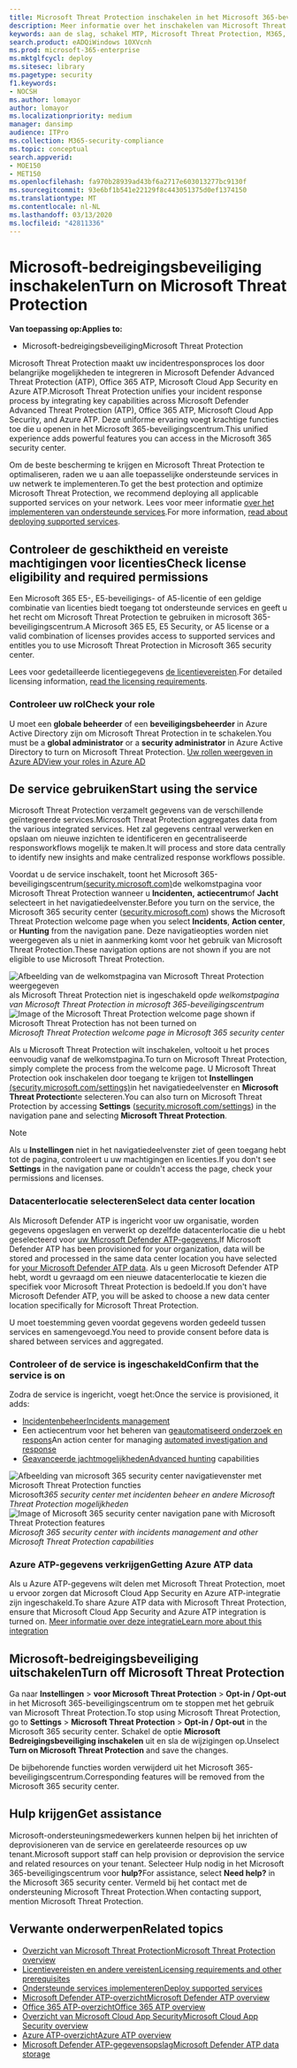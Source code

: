```yaml
---
title: Microsoft Threat Protection inschakelen in het Microsoft 365-beveiligingscentrum
description: Meer informatie over het inschakelen van Microsoft Threat Protection en het integreren van uw beveiligingsincident en -reactie.
keywords: aan de slag, schakel MTP, Microsoft Threat Protection, M365, beveiliging, gegevenslocatie, vereiste machtigingen, licentiegeschiktheid, instellingenpagina in
search.product: eADQiWindows 10XVcnh
ms.prod: microsoft-365-enterprise
ms.mktglfcycl: deploy
ms.sitesec: library
ms.pagetype: security
f1.keywords:
- NOCSH
ms.author: lomayor
author: lomayor
ms.localizationpriority: medium
manager: dansimp
audience: ITPro
ms.collection: M365-security-compliance
ms.topic: conceptual
search.appverid:
- MOE150
- MET150
ms.openlocfilehash: fa970b28939ad43bf6a2717e603013277bc9130f
ms.sourcegitcommit: 93e6bf1b541e22129f8c443051375d0ef1374150
ms.translationtype: MT
ms.contentlocale: nl-NL
ms.lasthandoff: 03/13/2020
ms.locfileid: "42811336"
---
```

# <a name="turn-on-microsoft-threat-protection"></a><span data-ttu-id="ba7d6-104">Microsoft-bedreigingsbeveiliging inschakelen</span><span class="sxs-lookup"><span data-stu-id="ba7d6-104">Turn on Microsoft Threat Protection</span></span>

<span data-ttu-id="ba7d6-105">**Van toepassing op:**</span><span class="sxs-lookup"><span data-stu-id="ba7d6-105">**Applies to:**</span></span>
- <span data-ttu-id="ba7d6-106">Microsoft-bedreigingsbeveiliging</span><span class="sxs-lookup"><span data-stu-id="ba7d6-106">Microsoft Threat Protection</span></span>

<span data-ttu-id="ba7d6-107">Microsoft Threat Protection maakt uw incidentresponsproces los door belangrijke mogelijkheden te integreren in Microsoft Defender Advanced Threat Protection (ATP), Office 365 ATP, Microsoft Cloud App Security en Azure ATP.</span><span class="sxs-lookup"><span data-stu-id="ba7d6-107">Microsoft Threat Protection unifies your incident response process by integrating key capabilities across Microsoft Defender Advanced Threat Protection (ATP), Office 365 ATP, Microsoft Cloud App Security, and Azure ATP.</span></span> <span data-ttu-id="ba7d6-108">Deze uniforme ervaring voegt krachtige functies toe die u openen in het Microsoft 365-beveiligingscentrum.</span><span class="sxs-lookup"><span data-stu-id="ba7d6-108">This unified experience adds powerful features you can access in the Microsoft 365 security center.</span></span>

<span data-ttu-id="ba7d6-109">Om de beste bescherming te krijgen en Microsoft Threat Protection te optimaliseren, raden we u aan alle toepasselijke ondersteunde services in uw netwerk te implementeren.</span><span class="sxs-lookup"><span data-stu-id="ba7d6-109">To get the best protection and optimize Microsoft Threat Protection, we recommend deploying all applicable supported services on your network.</span></span> <span data-ttu-id="ba7d6-110">Lees voor meer informatie [over het implementeren van ondersteunde services](deploy-supported-services.md).</span><span class="sxs-lookup"><span data-stu-id="ba7d6-110">For more information, [read about deploying supported services](deploy-supported-services.md).</span></span>

## <a name="check-license-eligibility-and-required-permissions"></a><span data-ttu-id="ba7d6-111">Controleer de geschiktheid en vereiste machtigingen voor licenties</span><span class="sxs-lookup"><span data-stu-id="ba7d6-111">Check license eligibility and required permissions</span></span>
<span data-ttu-id="ba7d6-112">Een Microsoft 365 E5-, E5-beveiligings- of A5-licentie of een geldige combinatie van licenties biedt toegang tot ondersteunde services en geeft u het recht om Microsoft Threat Protection te gebruiken in microsoft 365-beveiligingscentrum.</span><span class="sxs-lookup"><span data-stu-id="ba7d6-112">A Microsoft 365 E5, E5 Security, or A5 license or a valid combination of licenses provides access to supported services and entitles you to use Microsoft Threat Protection in Microsoft 365 security center.</span></span>

<span data-ttu-id="ba7d6-113">Lees voor gedetailleerde licentiegegevens [de licentievereisten](prerequisites.md#licensing-requirements).</span><span class="sxs-lookup"><span data-stu-id="ba7d6-113">For detailed licensing information, [read the licensing requirements](prerequisites.md#licensing-requirements).</span></span>

### <a name="check-your-role"></a><span data-ttu-id="ba7d6-114">Controleer uw rol</span><span class="sxs-lookup"><span data-stu-id="ba7d6-114">Check your role</span></span>
<span data-ttu-id="ba7d6-115">U moet een **globale beheerder** of een **beveiligingsbeheerder** in Azure Active Directory zijn om Microsoft Threat Protection in te schakelen.</span><span class="sxs-lookup"><span data-stu-id="ba7d6-115">You must be a **global administrator** or a **security administrator** in Azure Active Directory to turn on Microsoft Threat Protection.</span></span> [<span data-ttu-id="ba7d6-116">Uw rollen weergeven in Azure AD</span><span class="sxs-lookup"><span data-stu-id="ba7d6-116">View your roles in Azure AD</span></span>](https://docs.microsoft.com//azure/active-directory/users-groups-roles/directory-manage-roles-portal)

## <a name="start-using-the-service"></a><span data-ttu-id="ba7d6-117">De service gebruiken</span><span class="sxs-lookup"><span data-stu-id="ba7d6-117">Start using the service</span></span>
<span data-ttu-id="ba7d6-118">Microsoft Threat Protection verzamelt gegevens van de verschillende geïntegreerde services.</span><span class="sxs-lookup"><span data-stu-id="ba7d6-118">Microsoft Threat Protection aggregates data from the various integrated services.</span></span> <span data-ttu-id="ba7d6-119">Het zal gegevens centraal verwerken en opslaan om nieuwe inzichten te identificeren en gecentraliseerde responsworkflows mogelijk te maken.</span><span class="sxs-lookup"><span data-stu-id="ba7d6-119">It will process and store data centrally to identify new insights and make centralized response workflows possible.</span></span>

<span data-ttu-id="ba7d6-120">Voordat u de service inschakelt, toont het Microsoft 365-beveiligingscentrum[(security.microsoft.com)](https://security.microsoft.com)de welkomstpagina voor Microsoft Threat Protection wanneer u **Incidenten,** **actiecentrum**of **Jacht** selecteert in het navigatiedeelvenster.</span><span class="sxs-lookup"><span data-stu-id="ba7d6-120">Before you turn on the service, the Microsoft 365 security center ([security.microsoft.com](https://security.microsoft.com)) shows the Microsoft Threat Protection welcome page when you select **Incidents**, **Action center**, or **Hunting** from the navigation pane.</span></span> <span data-ttu-id="ba7d6-121">Deze navigatieopties worden niet weergegeven als u niet in aanmerking komt voor het gebruik van Microsoft Threat Protection.</span><span class="sxs-lookup"><span data-stu-id="ba7d6-121">These navigation options are not shown if you are not eligible to use Microsoft Threat Protection.</span></span>

<span data-ttu-id="ba7d6-122">![Afbeelding van de welkomstpagina van Microsoft Threat Protection weergegeven](../../media/mtp-welcome.png)
als Microsoft Threat Protection niet is ingeschakeld op*de welkomstpagina van Microsoft Threat Protection in microsoft 365-beveiligingscentrum*</span><span class="sxs-lookup"><span data-stu-id="ba7d6-122">![Image of the Microsoft Threat Protection welcome page shown if Microsoft Threat Protection has not been turned on](../../media/mtp-welcome.png)
*Microsoft Threat Protection welcome page in Microsoft 365 security center*</span></span>

<span data-ttu-id="ba7d6-123">Als u Microsoft Threat Protection wilt inschakelen, voltooit u het proces eenvoudig vanaf de welkomstpagina.</span><span class="sxs-lookup"><span data-stu-id="ba7d6-123">To turn on Microsoft Threat Protection, simply complete the process from the welcome page.</span></span> <span data-ttu-id="ba7d6-124">U Microsoft Threat Protection ook inschakelen door toegang te krijgen tot **Instellingen** [(security.microsoft.com/settings)](https://security.microsoft.com/settings)in het navigatiedeelvenster en **Microsoft Threat Protection**te selecteren.</span><span class="sxs-lookup"><span data-stu-id="ba7d6-124">You can also turn on Microsoft Threat Protection by accessing **Settings** ([security.microsoft.com/settings](https://security.microsoft.com/settings)) in the navigation pane and selecting **Microsoft Threat Protection**.</span></span>

>[!NOTE]
><span data-ttu-id="ba7d6-125">Als u **Instellingen** niet in het navigatiedeelvenster ziet of geen toegang hebt tot de pagina, controleert u uw machtigingen en licenties.</span><span class="sxs-lookup"><span data-stu-id="ba7d6-125">If you don't see **Settings** in the navigation pane or couldn't access the page, check your permissions and licenses.</span></span>

### <a name="select-data-center-location"></a><span data-ttu-id="ba7d6-126">Datacenterlocatie selecteren</span><span class="sxs-lookup"><span data-stu-id="ba7d6-126">Select data center location</span></span>
<span data-ttu-id="ba7d6-127">Als Microsoft Defender ATP is ingericht voor uw organisatie, worden gegevens opgeslagen en verwerkt op dezelfde datacenterlocatie die u hebt geselecteerd voor [uw Microsoft Defender ATP-gegevens.](https://docs.microsoft.com/windows/security/threat-protection/microsoft-defender-atp/data-storage-privacy)</span><span class="sxs-lookup"><span data-stu-id="ba7d6-127">If Microsoft Defender ATP has been provisioned for your organization, data will be stored and processed in the same data center location you have selected for [your Microsoft Defender ATP data](https://docs.microsoft.com/windows/security/threat-protection/microsoft-defender-atp/data-storage-privacy).</span></span> <span data-ttu-id="ba7d6-128">Als u geen Microsoft Defender ATP hebt, wordt u gevraagd om een nieuwe datacenterlocatie te kiezen die specifiek voor Microsoft Threat Protection is bedoeld.</span><span class="sxs-lookup"><span data-stu-id="ba7d6-128">If you don't have Microsoft Defender ATP, you will be asked to choose a new data center location specifically for Microsoft Threat Protection.</span></span> 

<span data-ttu-id="ba7d6-129">U moet toestemming geven voordat gegevens worden gedeeld tussen services en samengevoegd.</span><span class="sxs-lookup"><span data-stu-id="ba7d6-129">You need to provide consent before data is shared between services and aggregated.</span></span>

### <a name="confirm-that-the-service-is-on"></a><span data-ttu-id="ba7d6-130">Controleer of de service is ingeschakeld</span><span class="sxs-lookup"><span data-stu-id="ba7d6-130">Confirm that the service is on</span></span>
<span data-ttu-id="ba7d6-131">Zodra de service is ingericht, voegt het:</span><span class="sxs-lookup"><span data-stu-id="ba7d6-131">Once the service is provisioned, it adds:</span></span>

- [<span data-ttu-id="ba7d6-132">Incidentenbeheer</span><span class="sxs-lookup"><span data-stu-id="ba7d6-132">Incidents management</span></span>](incidents-overview.md)
- <span data-ttu-id="ba7d6-133">Een actiecentrum voor het beheren van [geautomatiseerd onderzoek en respons](mtp-autoir.md)</span><span class="sxs-lookup"><span data-stu-id="ba7d6-133">An action center for managing [automated investigation and response](mtp-autoir.md)</span></span>
- <span data-ttu-id="ba7d6-134">[Geavanceerde jachtmogelijkheden](advanced-hunting-overview.md)</span><span class="sxs-lookup"><span data-stu-id="ba7d6-134">[Advanced hunting](advanced-hunting-overview.md) capabilities</span></span>

<span data-ttu-id="ba7d6-135">![Afbeelding van microsoft 365 security center navigatievenster met Microsoft Threat Protection functies](../../media/mtp-on.png)
Microsoft*365 security center met incidenten beheer en andere Microsoft Threat Protection mogelijkheden*</span><span class="sxs-lookup"><span data-stu-id="ba7d6-135">![Image of Microsoft 365 security center navigation pane with Microsoft Threat Protection features](../../media/mtp-on.png)
*Microsoft 365 security center with incidents management and other Microsoft Threat Protection capabilities*</span></span>

### <a name="getting-azure-atp-data"></a><span data-ttu-id="ba7d6-136">Azure ATP-gegevens verkrijgen</span><span class="sxs-lookup"><span data-stu-id="ba7d6-136">Getting Azure ATP data</span></span>
<span data-ttu-id="ba7d6-137">Als u Azure ATP-gegevens wilt delen met Microsoft Threat Protection, moet u ervoor zorgen dat Microsoft Cloud App Security en Azure ATP-integratie zijn ingeschakeld.</span><span class="sxs-lookup"><span data-stu-id="ba7d6-137">To share Azure ATP data with Microsoft Threat Protection, ensure that Microsoft Cloud App Security and Azure ATP integration is turned on.</span></span> [<span data-ttu-id="ba7d6-138">Meer informatie over deze integratie</span><span class="sxs-lookup"><span data-stu-id="ba7d6-138">Learn more about this integration</span></span>](https://docs.microsoft.com/cloud-app-security/aatp-integration)


## <a name="turn-off-microsoft-threat-protection"></a><span data-ttu-id="ba7d6-139">Microsoft-bedreigingsbeveiliging uitschakelen</span><span class="sxs-lookup"><span data-stu-id="ba7d6-139">Turn off Microsoft Threat Protection</span></span>
<span data-ttu-id="ba7d6-140">Ga naar **Instellingen** > **voor Microsoft Threat Protection** > **Opt-in / Opt-out** in het Microsoft 365-beveiligingscentrum om te stoppen met het gebruik van Microsoft Threat Protection.</span><span class="sxs-lookup"><span data-stu-id="ba7d6-140">To stop using Microsoft Threat Protection, go to **Settings** > **Microsoft Threat Protection** > **Opt-in / Opt-out** in the Microsoft 365 security center.</span></span> <span data-ttu-id="ba7d6-141">Schakel de optie **Microsoft Bedreigingsbeveiliging inschakelen** uit en sla de wijzigingen op.</span><span class="sxs-lookup"><span data-stu-id="ba7d6-141">Unselect **Turn on Microsoft Threat Protection** and save the changes.</span></span>

<span data-ttu-id="ba7d6-142">De bijbehorende functies worden verwijderd uit het Microsoft 365-beveiligingscentrum.</span><span class="sxs-lookup"><span data-stu-id="ba7d6-142">Corresponding features will be removed from the Microsoft 365 security center.</span></span>

## <a name="get-assistance"></a><span data-ttu-id="ba7d6-143">Hulp krijgen</span><span class="sxs-lookup"><span data-stu-id="ba7d6-143">Get assistance</span></span>

<span data-ttu-id="ba7d6-144">Microsoft-ondersteuningsmedewerkers kunnen helpen bij het inrichten of deprovisioneren van de service en gerelateerde resources op uw tenant.</span><span class="sxs-lookup"><span data-stu-id="ba7d6-144">Microsoft support staff can help provision or deprovision the service and related resources on your tenant.</span></span> <span data-ttu-id="ba7d6-145">Selecteer Hulp nodig in het Microsoft 365-beveiligingscentrum voor **hulp?**</span><span class="sxs-lookup"><span data-stu-id="ba7d6-145">For assistance, select **Need help?** in the Microsoft 365 security center.</span></span> <span data-ttu-id="ba7d6-146">Vermeld bij het contact met de ondersteuning Microsoft Threat Protection.</span><span class="sxs-lookup"><span data-stu-id="ba7d6-146">When contacting support, mention Microsoft Threat Protection.</span></span>

## <a name="related-topics"></a><span data-ttu-id="ba7d6-147">Verwante onderwerpen</span><span class="sxs-lookup"><span data-stu-id="ba7d6-147">Related topics</span></span>

- [<span data-ttu-id="ba7d6-148">Overzicht van Microsoft Threat Protection</span><span class="sxs-lookup"><span data-stu-id="ba7d6-148">Microsoft Threat Protection overview</span></span>](microsoft-threat-protection.md)
- [<span data-ttu-id="ba7d6-149">Licentievereisten en andere vereisten</span><span class="sxs-lookup"><span data-stu-id="ba7d6-149">Licensing requirements and other prerequisites</span></span>](prerequisites.md)
- [<span data-ttu-id="ba7d6-150">Ondersteunde services implementeren</span><span class="sxs-lookup"><span data-stu-id="ba7d6-150">Deploy supported services</span></span>](deploy-supported-services.md)
- [<span data-ttu-id="ba7d6-151">Microsoft Defender ATP-overzicht</span><span class="sxs-lookup"><span data-stu-id="ba7d6-151">Microsoft Defender ATP overview</span></span>](https://docs.microsoft.com/windows/security/threat-protection/microsoft-defender-atp/microsoft-defender-advanced-threat-protection)
- [<span data-ttu-id="ba7d6-152">Office 365 ATP-overzicht</span><span class="sxs-lookup"><span data-stu-id="ba7d6-152">Office 365 ATP overview</span></span>](../office-365-security/office-365-atp.md)
- [<span data-ttu-id="ba7d6-153">Overzicht van Microsoft Cloud App Security</span><span class="sxs-lookup"><span data-stu-id="ba7d6-153">Microsoft Cloud App Security overview</span></span>](https://docs.microsoft.com/cloud-app-security/what-is-cloud-app-security)
- [<span data-ttu-id="ba7d6-154">Azure ATP-overzicht</span><span class="sxs-lookup"><span data-stu-id="ba7d6-154">Azure ATP overview</span></span>](https://docs.microsoft.com/azure-advanced-threat-protection/what-is-atp)
- [<span data-ttu-id="ba7d6-155">Microsoft Defender ATP-gegevensopslag</span><span class="sxs-lookup"><span data-stu-id="ba7d6-155">Microsoft Defender ATP data storage</span></span>](https://docs.microsoft.com/windows/security/threat-protection/microsoft-defender-atp/data-storage-privacy)
